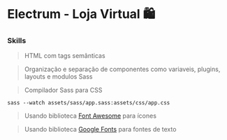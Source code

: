 # Electrum - Loja Virtual 🛍️


### Skills

> HTML com tags semânticas

> Organização e separação de componentes como variaveis, plugins, layouts e modulos Sass

> Compilador Sass para CSS

```comando do terminal
sass --watch assets/sass/app.sass:assets/css/app.css
```

> Usando biblioteca [Font Awesome](https://cdnjs.com/libraries/font-awesome) para ícones

> Usando biblioteca [Google Fonts](https://fonts.google.com/about) para fontes de texto
